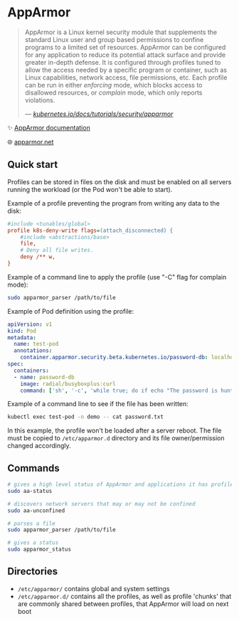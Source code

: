 # AppArmor

> AppArmor is a Linux kernel security module that supplements the standard Linux user and group based permissions to confine programs to a limited set of resources. AppArmor can be configured for any application to reduce its potential attack surface and provide greater in-depth defense. It is configured through profiles tuned to allow the access needed by a specific program or container, such as Linux capabilities, network access, file permissions, etc. Each profile can be run in either _enforcing_ mode, which blocks access to disallowed resources, or _complain_ mode, which only reports violations.
> 
> &mdash; <cite>[kubernetes.io/docs/tutorials/security/apparmor](https://kubernetes.io/docs/tutorials/security/apparmor/)</cite>

✨ [AppArmor documentation](https://gitlab.com/apparmor/apparmor/-/wikis/Documentation)

🌐 [apparmor.net](https://www.apparmor.net/)

## Quick start

Profiles can be stored in files on the disk and must be enabled on all servers running the workload (or the Pod won't be able to start).

Example of a profile preventing the program from writing any data to the disk:

```ini
#include <tunables/global>
profile k8s-deny-write flags=(attach_disconnected) {
    #include <abstractions/base>
    file,
    # Deny all file writes.
    deny /** w,
}
```

Example of a command line to apply the profile (use "-C" flag for complain mode):

```bash
sudo apparmor_parser /path/to/file
```

Example of Pod definition using the profile:

```yaml
apiVersion: v1
kind: Pod
metadata:
  name: test-pod
  annotations:
    container.apparmor.security.beta.kubernetes.io/password-db: localhost/k8s-deny-write
spec:
  containers:
  - name: password-db
    image: radial/busyboxplus:curl
    command: ['sh', '-c', 'while true; do if echo "The password is hunter2" > password.txt; then echo "Password hunter2 logged."; else echo "Password log attempt blocked."; fi; sleep 5; done']
```

Example of a command line to see if the file has been written:

```bash
kubectl exec test-pod -n demo -- cat password.txt
```

In this example, the profile won't be loaded after a server reboot. The file must be copied to `/etc/apparmor.d` directory and its file owner/permission changed accordingly.

## Commands

```bash
# gives a high level status of AppArmor and applications it has profiles for
sudo aa-status

# discovers network servers that may or may not be confined
sudo aa-unconfined

# parses a file
sudo apparmor_parser /path/to/file

# gives a status
sudo apparmor_status
```

## Directories

* `/etc/apparmor/` contains global and system settings
* `/etc/apparmor.d/` contains all the profiles, as well as profile 'chunks' that are commonly shared between profiles, that AppArmor will load on next boot
